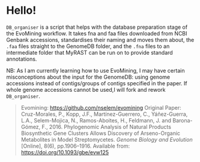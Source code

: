 # Hello! 
`DB_organiser` is a script that helps with the database preparation stage of the EvoMining workflow. 
It takes fna and faa files downloaded from NCBI Genbank accessions, standardises their naming and moves them about, the `.faa` files straight to the GenomeDB folder, and the `.fna` files to an intermediate folder that MyRAST can be run on to provide standard annotations.

NB: As I am currently learning how to use EvoMining, I may have certain misconceptions about the input for the GenomeDB: using genome accessions instead of contigs/groups of contigs specified in the paper. If whole genome accessions cannot be used,I will fork and rework `DB_organiser`. 

> Evomining: https://github.com/nselem/evomining
> Original Paper: Cruz-Morales, P., Kopp, J.F., Martínez-Guerrero, C., Yáñez-Guerra, L.A., Selem-Mojica, N., Ramos-Aboites, H., Feldmann, J. and Barona-Gómez, F., 2016. Phylogenomic Analysis of Natural Products Biosynthetic Gene Clusters Allows Discovery of Arseno-Organic Metabolites in Model Streptomycetes. *Genome Biology and Evolution* [Online], 8(6), pp.1906–1916. Available from: https://doi.org/10.1093/gbe/evw125
